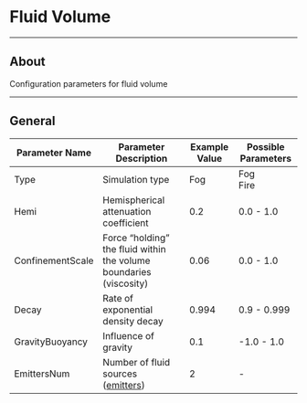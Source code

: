 # Fluid Volume

___

## About

Configuration parameters for fluid volume

___

## General

| Parameter Name | Parameter Description | Example Value | Possible Parameters |
|---|---|---|---|
| Type | Simulation type | Fog | Fog<br>Fire |
| Hemi | Hemispherical attenuation coefficient | 0.2 | 0.0 - 1.0 |
| ConfinementScale | Force “holding” the fluid within the volume boundaries (viscosity) | 0.06 | 0.0 - 1.0 |
| Decay | Rate of exponential density decay | 0.994 | 0.9 - 0.999 |
| GravityBuoyancy | Influence of gravity | 0.1 | -1.0 - 1.0 |
| EmittersNum | Number of fluid sources ([emitters](fluid-emmiter.md)) | 2 | - |
